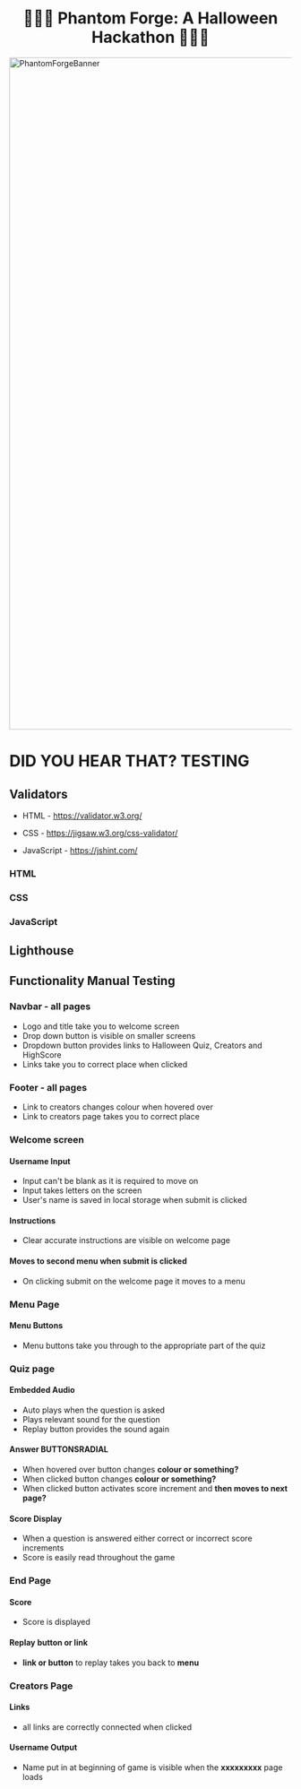 <h1 align="center"><strong>🎃🎃🎃 Phantom Forge: A Halloween Hackathon 🎃🎃🎃</strong>

</h1>


<img src="https://res.cloudinary.com/djdefbnij/image/upload/v1695815394/October-banner_alm4vx.jpg" alt="PhantomForgeBanner" width="1200"/>

# DID YOU HEAR THAT? TESTING 

## Validators

- HTML - https://validator.w3.org/

- CSS - https://jigsaw.w3.org/css-validator/

- JavaScript - https://jshint.com/

### HTML

### CSS

### JavaScript

## Lighthouse 

## Functionality Manual Testing

### Navbar - all pages

- Logo and title take you to welcome screen
- Drop down button is visible on smaller screens
- Dropdown button provides links to Halloween Quiz, Creators and HighScore
- Links take you to correct place when clicked

### Footer - all pages

- Link to creators changes colour when hovered over
- Link to creators page takes you to correct place

### Welcome screen

#### Username Input

- Input can't be blank as it is required to move on
- Input takes letters on the screen 
- User's name is saved in local storage when submit is clicked

#### Instructions

- Clear accurate instructions are visible on welcome page

#### Moves to second menu when submit is clicked

- On clicking submit on the welcome page it moves to a menu

### Menu Page

#### Menu Buttons

- Menu buttons take you through to the appropriate part of the quiz

### Quiz page

#### Embedded Audio

- Auto plays when the question is asked
- Plays relevant sound for the question
- Replay button provides the sound again

#### Answer **BUTTONSRADIAL**

- When hovered over button changes **colour or something?**
- When clicked button changes **colour or something?**
- When clicked button activates score increment and **then moves to next page?**

#### Score Display

- When a question is answered either correct or incorrect score increments
- Score is easily read throughout the game

### End Page

#### Score

- Score is displayed

#### Replay **button or link**

- **link or button** to replay takes you back to **menu**

### Creators Page

#### Links

- all links are correctly connected when clicked

#### Username Output

- Name put in at beginning of game is visible when the **xxxxxxxxx** page loads

